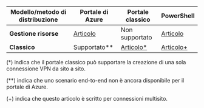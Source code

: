 | **Modello/metodo di distribuzione** | **Portale di Azure** | **Portale classico** | **PowerShell** |
| --- | --- | --- | --- |
| **Gestione risorse** |[Articolo](../articles/vpn-gateway/vpn-gateway-howto-site-to-site-resource-manager-portal.md) |Non supportato |[Articolo](../articles/vpn-gateway/vpn-gateway-create-site-to-site-rm-powershell.md) |
| **Classico** |Supportato** |[Articolo*](../articles/vpn-gateway/vpn-gateway-site-to-site-create.md) |[Articolo+](../articles/vpn-gateway/vpn-gateway-multi-site.md) |

(*) indica che il portale classico può supportare la creazione di una sola connessione VPN da sito a sito.

(**) indica che uno scenario end-to-end non è ancora disponibile per il portale di Azure.

(+) indica che questo articolo è scritto per connessioni multisito.



<!--HONumber=Jan17_HO1-->


